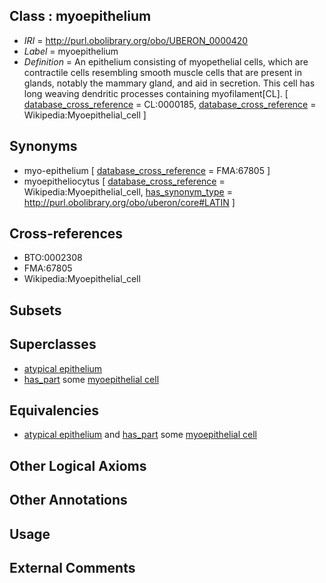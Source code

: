 
## Class : myoepithelium

 * *IRI* = http://purl.obolibrary.org/obo/UBERON_0000420
 * *Label* = myoepithelium
 * *Definition* = An epithelium consisting of myopethelial cells, which are contractile cells resembling smooth muscle cells that are present in glands, notably the mammary gland, and aid in secretion. This cell has long weaving dendritic processes containing myofilament[CL]. [ [database_cross_reference](../../ef/oboInOwl#hasDbXref.md) = CL:0000185, [database_cross_reference](../../ef/oboInOwl#hasDbXref.md) = Wikipedia:Myoepithelial_cell ]

## Synonyms

 * myo-epithelium [ [database_cross_reference](../../ef/oboInOwl#hasDbXref.md) = FMA:67805 ]
 * myoepitheliocytus [ [database_cross_reference](../../ef/oboInOwl#hasDbXref.md) = Wikipedia:Myoepithelial_cell, [has_synonym_type](../../pe/oboInOwl#hasSynonymType.md) = http://purl.obolibrary.org/obo/uberon/core#LATIN ]

## Cross-references

 * BTO:0002308
 * FMA:67805
 * Wikipedia:Myoepithelial_cell

## Subsets


## Superclasses

 * [atypical epithelium](../../UBERON/88/UBERON_0000488.md)
 * [has_part](../../BFO/51/BFO_0000051.md) some [myoepithelial cell](../../CL/85/CL_0000185.md)

## Equivalencies

 * [atypical epithelium](../../UBERON/88/UBERON_0000488.md) and [has_part](../../BFO/51/BFO_0000051.md) some [myoepithelial cell](../../CL/85/CL_0000185.md)

## Other Logical Axioms


## Other Annotations


## Usage


## External Comments

